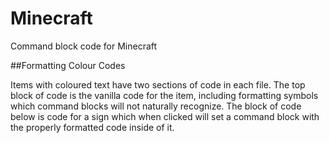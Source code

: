 # Minecraft

Command block code for Minecraft

##Formatting Colour Codes

Items with coloured text have two sections of code in each file.
The top block
of code is the vanilla code for the item, including formatting symbols which
command blocks will not naturally recognize.
The block of code below is code for a sign which when clicked will set a command
block with the properly formatted code inside of it. 
